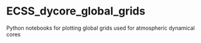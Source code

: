 # ECSS_dycore_global_grids
Python notebooks for plotting global grids used for atmospheric dynamical cores
